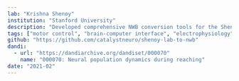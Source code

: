 ```yaml
---
lab: "Krishna Shenoy"
institution: "Stanford University"
description: "Developed comprehensive NWB conversion tools for the Shenoy lab's diverse motor neuroscience datasets. The conversion pipeline handles multiple experimental paradigms including center-out reaching tasks, Neuropixels recordings in monkeys, and maze navigation tasks. Created analysis and visualization pipelines for examining neural population dynamics during reaching and delay activity in premotor cortex. The tools support both direct streaming from DANDI and local data conversion workflows."
tags: ["motor control", "brain-computer interface", "electrophysiology", "behavioral tracking"]
github: "https://github.com/catalystneuro/shenoy-lab-to-nwb"
dandi:
  - url: "https://dandiarchive.org/dandiset/000070"
    name: "000070: Neural population dynamics during reaching"
date: "2021-02"
---
```

